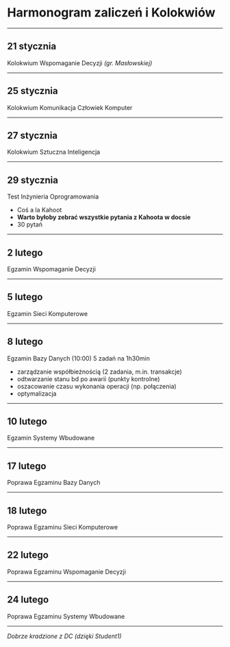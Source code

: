 # Harmonogram zaliczeń i Kolokwiów
------------------------
## 21 stycznia
Kolokwium Wspomaganie Decyzji *(gr. Masłowskiej)*  

-----------------------

## 25 stycznia
Kolokwium Komunikacja Człowiek Komputer

------------------------

## 27 stycznia
Kolokwium Sztuczna Inteligencja

------------------------

## 29 stycznia
Test Inżynieria Oprogramowania

- Coś a la Kahoot
- **Warto byłoby zebrać wszystkie pytania z Kahoota w docsie**
- 30 pytań

----------------------

## 2 lutego
Egzamin Wspomaganie Decyzji

------------------------

## 5 lutego
Egzamin Sieci Komputerowe

------------------------

## 8 lutego 
Egzamin Bazy Danych (10:00)
5 zadań na 1h30min
- zarządzanie współbieżnością (2 zadania, m.in. transakcje)
- odtwarzanie stanu bd po awarii (punkty kontrolne)
- oszacowanie czasu wykonania operacji (np. połączenia)
- optymalizacja

------------------------

## 10 lutego
Egzamin Systemy Wbudowane

------------------------

## 17 lutego
Poprawa Egzaminu Bazy Danych

------------------------

## 18 lutego
Poprawa Egzaminu Sieci Komputerowe

------------------------

## 22 lutego
Poprawa Egzaminu Wspomaganie Decyzji

------------------------

## 24 lutego
Poprawa Egzaminu Systemy Wbudowane


----------------
*Dobrze kradzione z DC (dzięki Student1)*
